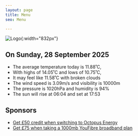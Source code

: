 ```yaml
---
layout: page
title: Menu
seo: Menu

---
```


![Logo](/images/logo.jpg){:width="832px"}

<!-- weather_marker starts -->
## On Sunday, 28 September 2025

- The average temperature today is 11.88˚C,
- With highs of 14.05˚C and lows of 10.75˚C,
- It may feel like 11.58˚C with broken clouds
- The wind speed is 3.09m/s and visibility is 10000m
- The pressure is 1020hPa and humidity is 94%
- The sun will rise at 06:04 and set at 17:53

<!-- weather_marker ends -->

## Sponsors

- [Get £50 credit when switching to Octopus Energy](https://bit.ly/3oD1nnS)
- [Get £75 when taking a 1000mb YouFibre broadband plan](https://aklam.io/91zWhU?)
